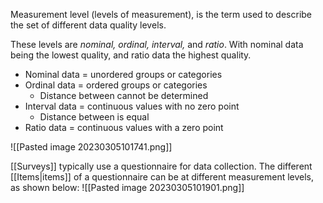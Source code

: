 Measurement level (levels of measurement), is the term used to describe the set of different data quality levels.

These levels are *nominal, ordinal, interval,* and *ratio*. With nominal data being the lowest quality, and ratio data the highest quality.

-   Nominal data = unordered groups or categories
-   Ordinal data = ordered groups or categories
	-   Distance between cannot be determined
-   Interval data = continuous values with no zero point
	-   Distance between is equal
-   Ratio data = continuous values with a zero point

![[Pasted image 20230305101741.png]]


[[Surveys]] typically use a questionnaire for data collection. The different [[Items|items]] of a questionnaire can be at different measurement levels, as shown below:
![[Pasted image 20230305101901.png]]
